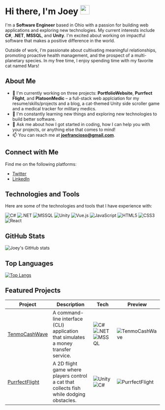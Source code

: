 # Hi there, I'm Joey <img src="https://media.giphy.com/media/WUlplcMpOCEmTGBtBW/giphy.gif" width="30"> 

I'm a **Software Engineer** based in Ohio with a passion for building web applications and exploring new technologies. My current interests include **C#**, **.NET**, **MSSQL**, and **Unity**. I'm excited about working on impactful software that makes a positive difference in the world.

Outside of work, I'm passionate about cultivating meaningful relationships, promoting proactive health management, and the prospect of a multi-planetary species. In my free time, I enjoy spending time with my favorite cat named Mars!

## About Me

- 🔭 I'm currently working on three projects: **PortfolioWebsite**, **Purrfect Flight**, and **PlatoonMedic** – a full-stack web applciation for my resume/skills/projects and a blog, a cat-themed Unity side scroller game and a medical tracker for military medics.
- 🌱 I'm constantly learning new things and exploring new technologies to build better software.
- 💬 Ask me about how I got started in coding, how I can help you with your projects, or anything else that comes to mind!
- 📫 You can reach me at **joefrancioso@gmail.com**.

## Connect with Me

Find me on the following platforms:

- [Twitter](https://twitter.com/YeojMars)
- [LinkedIn](https://linkedin.com/in/jfrancioso)

## Technologies and Tools

Here are some of the technologies and tools that I have experience with:

![C#](https://img.shields.io/badge/-C%23-239120?style=flat-square&logo=c-sharp&logoColor=white)
![.NET](https://img.shields.io/badge/-.NET-512BD4?style=flat-square&logo=.net&logoColor=white)
![MSSQL](https://img.shields.io/badge/-MSSQL-CC2927?style=flat-square&logo=microsoft-sql-server&logoColor=white)
![Unity](https://img.shields.io/badge/-Unity-000000?style=flat-square&logo=unity&logoColor=white)
![Vue.js](https://img.shields.io/badge/-Vue.js-4FC08D?style=flat-square&logo=vue.js&logoColor=white)
![JavaScript](https://img.shields.io/badge/-JavaScript-F7DF1E?style=flat-square&logo=javascript&logoColor=black)
![HTML5](https://img.shields.io/badge/-HTML5-E34F26?style=flat-square&logo=html5&logoColor=white)
![CSS3](https://img.shields.io/badge/-CSS3-1572B6?style=flat-square&logo=css3&logoColor=white)
![React](https://img.shields.io/badge/-React-61DAFB?style=flat-square&logo=react&logoColor=black)

## GitHub Stats

![Joey's GitHub stats](https://github-readme-stats.vercel.app/api?username=Jfrancioso&show_icons=true&theme=dracula)

## Top Languages

[![Top Langs](https://github-readme-stats.vercel.app/api/top-langs/?username=Jfrancioso&layout=compact&theme=dracula)](https://github.com/Jfrancioso/github-readme-stats)

## Featured Projects

| Project | Description | Tech | Preview |
| --- | --- | --- | --- |
| [TenmoCashWave](https://github.com/Jfrancioso/TenmoCashWave) | A command-line interface (CLI) application that simulates a money transfer service. | ![C#](https://img.shields.io/badge/-C%23-239120?style=flat-square&logo=c-sharp&logoColor=white) ![.NET](https://img.shields.io/badge/-.NET-512BD4?style=flat-square&logo=.net&logoColor=white) ![MSSQL](https://img.shields.io/badge/-MSSQL-CC2927?style=flat-square&logo=microsoft-sql-server&logoColor=white) | ![TenmoCashWave](https://media.giphy.com/media/7Rrq6998rQiYIFrmxR/giphy.gif) |
| [PurrfectFlight](https://github.com/Jfrancioso/PurrfectFlightUnityGame) | A 2D flight game where players control a cat that collects fish while dodging obstacles. | ![Unity](https://img.shields.io/badge/-Unity-000000?style=flat-square&logo=unity&logoColor=white) ![C#](https://img.shields.io/badge/-C%23-239120?style=flat-square&logo=c-sharp&logoColor=white) | ![PurrfectFlight](https://media.giphy.com/media/pPvtdMKRD17ssFlQun/giphy.gif) |

